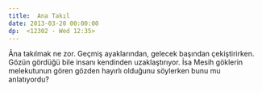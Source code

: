```yaml
---
title:  Ana Takıl
date: 2013-03-20 00:00:00
dp:  <12302 - Wed 12:35>
---
```



Âna takılmak ne zor. Geçmiş ayaklarından, gelecek başından
çekiştirirken. Gözün gördüğü bile insanı kendinden
uzaklaştırıyor. İsa Mesih göklerin melekutunun gören gözden hayırlı
olduğunu söylerken bunu mu anlatıyordu?
